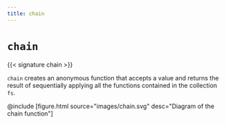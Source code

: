 ```yaml
---
title: chain
---
```


# `chain`

{{< signature chain >}}

`chain` creates an anonymous function that accepts a value and returns the result of sequentially applying all the functions contained in the collection `fs`.

@include [figure.html source="images/chain.svg" desc="Diagram of the chain function"]
